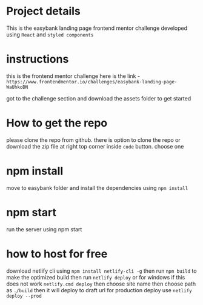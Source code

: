 # Project details

This is the easybank landing page frontend mentor challenge developed using `React` and `styled components`

# instructions

this is the frontend mentor challenge here is the link - `https://www.frontendmentor.io/challenges/easybank-landing-page-WaUhkoDN`

got to the challenge section and download the assets folder to get started

# How to get the repo

please clone the repo from github. there is option to clone the repo or download the zip file at right top corner inside `code` button. choose one

# npm install

move to easybank folder and install the dependencies using `npm install`

# npm start

run the server using npm start

# how to host for free

download netlify cli using `npm install netlify-cli -g`
then run `npm build` to make the optimized build
then run `netlify deploy` or for windows if this does not work `netlify.cmd deploy`
then choose site name
then choose path as `./build`
then it will deploy to draft url
for production deploy use `netlify deploy --prod`
